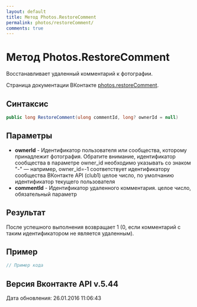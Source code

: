 ```yaml
---
layout: default
title: Метод Photos.RestoreComment
permalink: photos/restoreComment/
comments: true
---
```

# Метод Photos.RestoreComment
Восстанавливает удаленный комментарий к фотографии.

Страница документации ВКонтакте [photos.restoreComment](https://vk.com/dev/photos.restoreComment).

## Синтаксис
``` csharp
public long RestoreComment(ulong commentId, long? ownerId = null)
```

## Параметры
+ **ownerId** - Идентификатор пользователя или сообщества, которому принадлежит фотография. Обратите внимание, идентификатор сообщества в параметре owner_id необходимо указывать со знаком "-" — например, owner_id=-1 соответствует идентификатору сообщества ВКонтакте API (club1)  целое число, по умолчанию идентификатор текущего пользователя
+ **commentId** - Идентификатор удаленного комментария. целое число, обязательный параметр

## Результат
После успешного выполнения возвращает 1 (0, если комментарий с таким идентификатором не является удаленным).

## Пример
``` csharp
// Пример кода
```

## Версия Вконтакте API v.5.44
Дата обновления: 26.01.2016 11:06:43
